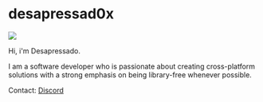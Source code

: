 # desapressad0x

![](https://komarev.com/ghpvc/?username=Desapressad0x)

Hi,
i'm Desapressado.

I am a software developer who is passionate about creating cross-platform solutions with a strong emphasis on being library-free whenever possible. 

Contact: [Discord](https://discordapp.com/users/646783301020942337)
